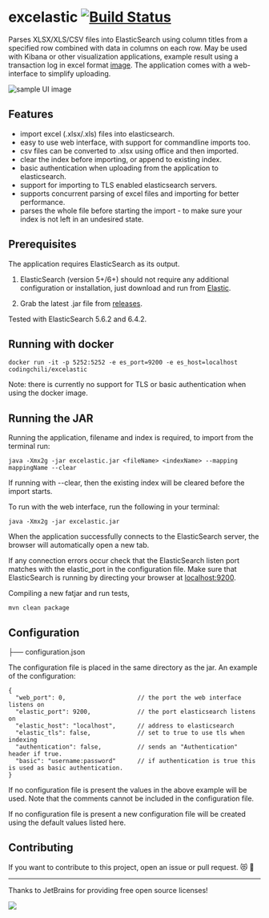 # excelastic [![Build Status](https://travis-ci.org/codingchili/excelastic.svg?branch=master)](https://travis-ci.org/codingchili/excelastic)

Parses XLSX/XLS/CSV files into ElasticSearch using column titles from a specified row combined with data in columns on each row. May be used with Kibana or other visualization applications, example result using a transaction log in excel format  [image](https://raw.githubusercontent.com/codingchili/parser-banktrans-es/master/sample-redacted.png). The application comes with a web-interface to simplify uploading.

![sample UI image](https://raw.githubusercontent.com/codingchili/parser-excel-elasticsearch/master/excelastic.webp)

## Features
- import excel (.xlsx/.xls) files into elasticsearch.
- easy to use web interface, with support for commandline imports too.
- csv files can be converted to .xlsx using office and then imported.
- clear the index before importing, or append to existing index.
- basic authentication when uploading from the application to elasticsearch.
- support for importing to TLS enabled elasticsearch servers.
- supports concurrent parsing of excel files and importing for better performance.
- parses the whole file before starting the import - to make sure your index is not left in an undesired state.

## Prerequisites
The application requires ElasticSearch as its output.

1. ElasticSearch (version 5+/6+) should not require any additional configuration or installation, just download and run from [Elastic](https://www.elastic.co/products). 

2. Grab the latest .jar file from [releases](https://github.com/codingchili/parser-excel-elasticsearch/releases).

Tested with ElasticSearch 5.6.2 and 6.4.2.

## Running with docker
```
docker run -it -p 5252:5252 -e es_port=9200 -e es_host=localhost codingchili/excelastic
```
Note: there is currently no support for TLS or basic authentication when using the docker image.

## Running the JAR

Running the application, filename and index is required, to import from the terminal run:
```
java -Xmx2g -jar excelastic.jar <fileName> <indexName> --mapping mappingName --clear
```
If running with --clear, then the existing index will be cleared before the import starts.

To run with the web interface, run the following in your terminal:
```
java -Xmx2g -jar excelastic.jar
```
When the application successfully connects to the ElasticSearch server, the browser will automatically open a new tab.

If any connection errors occur check that the ElasticSearch listen port matches with the elastic_port in the configuration file. Make sure that ElasticSearch is running by directing your browser at [localhost:9200](http://localhost:9200/).

Compiling a new fatjar and run tests,
```
mvn clean package
```

## Configuration

├── configuration.json

The configuration file is placed in the same directory as the jar.
An example of the configuration:
```
{
  "web_port": 0,                    // the port the web interface listens on
  "elastic_port": 9200,             // the port elasticsearch listens on
  "elastic_host": "localhost",      // address to elasticsearch
  "elastic_tls": false,             // set to true to use tls when indexing
  "authentication": false,          // sends an "Authentication" header if true.
  "basic": "username:password"      // if authentication is true this is used as basic authentication.
}
```
If no configuration file is present the values in the above example will be used.
Note that the comments cannot be included in the configuration file.

If no configuration file is present a new configuration file will be created using the default values listed here.

## Contributing

If you want to contribute to this project, open an issue or pull request. :heart_eyes_cat: :metal:

---

Thanks to JetBrains for providing free open source licenses!

[![](https://algeria20.com/wp-content/uploads/2017/11/jet.png)](http://www.jetbrains.com)
